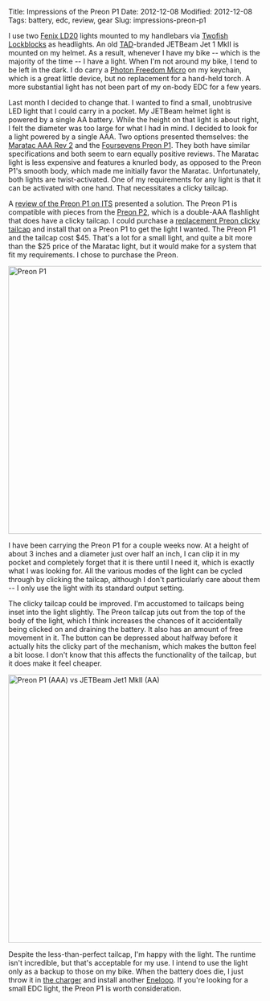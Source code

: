 Title: Impressions of the Preon P1
Date: 2012-12-08
Modified: 2012-12-08
Tags: battery, edc, review, gear
Slug: impressions-preon-p1

I use two [Fenix LD20](http://www.fenixlight.com/viewproduct.asp?id=118) lights mounted to my handlebars via [Twofish Lockblocks](/2011/02/lighting-my-ride-with-twofish/) as headlights. An old [TAD](http://www.tripleaughtdesign.com/)-branded JETBeam Jet 1 MkII is mounted on my helmet. As a result, whenever I have my bike -- which is the majority of the time -- I have a light. When I'm not around my bike, I tend to be left in the dark. I do carry a [Photon Freedom Micro](http://www.photonlight.com/led-flashlights/photon-freedom-micro-led-keychain-flashlight/) on my keychain, which is a great little device, but no replacement for a hand-held torch. A more substantial light has not been part of my on-body EDC for a few years.

Last month I decided to change that. I wanted to find a small, unobtrusive LED light that I could carry in a pocket. My JETBeam helmet light is powered by a single AA battery. While the height on that light is about right, I felt the diameter was too large for what I had in mind. I decided to look for a light powered by a single AAA. Two options presented themselves: the [Maratac AAA Rev 2](http://countycomm.com/aaa.html) and the [Foursevens Preon P1](https://www.foursevens.com/product_info.php?products_id=2878). They both have similar specifications and both seem to earn equally positive reviews. The Maratac light is less expensive and features a knurled body, as opposed to the Preon P1's smooth body, which made me initially favor the Maratac. Unfortunately, both lights are twist-activated. One of my requirements for any light is that it can be activated with one hand. That necessitates a clicky tailcap.

A [review of the Preon P1 on ITS](http://www.itstactical.com/gearcom/edc/foursevens-preon-p1-flashlight-review-and-clicky-tailcap-modification/) presented a solution. The Preon P1 is compatible with pieces from the [Preon P2](https://www.foursevens.com/product_info.php?products_id=2885), which is a double-AAA flashlight that does have a clicky tailcap. I could purchase a [replacement Preon clicky tailcap](https://www.foursevens.com/product_info.php?products_id=3099) and install that on a Preon P1 to get the light I wanted. The Preon P1 and the tailcap cost $45. That's a lot for a small light, and quite a bit more than the $25 price of the Maratac light, but it would make for a system that fit my requirements. I chose to purchase the Preon.

<a href="http://www.flickr.com/photos/pigmonkey/8256532708/" title="Preon P1 by Pig Monkey, on Flickr"><img src="https://farm9.staticflickr.com/8493/8256532708_e3742bf473_c.jpg" width="800" height="533" alt="Preon P1"></a>

I have been carrying the Preon P1 for a couple weeks now. At a height of about 3 inches and a diameter just over half an inch, I can clip it in my pocket and completely forget that it is there until I need it, which is exactly what I was looking for. All the various modes of the light can be cycled through by clicking the tailcap, although I don't particularly care about them -- I only use the light with its standard output setting.

The clicky tailcap could be improved. I'm accustomed to tailcaps being inset into the light slightly. The Preon tailcap juts out from the top of the body of the light, which I think increases the chances of it accidentally being clicked on and draining the battery. It also has an amount of free movement in it. The button can be depressed about halfway before it actually hits the clicky part of the mechanism, which makes the button feel a bit loose. I don't know that this affects the functionality of the tailcap, but it does make it feel cheaper.

<a href="http://www.flickr.com/photos/pigmonkey/8256535714/" title="Preon P1 (AAA) vs JETBeam Jet1 MkII (AA) by Pig Monkey, on Flickr"><img src="https://farm9.staticflickr.com/8501/8256535714_c40234b17a_c.jpg" width="800" height="534" alt="Preon P1 (AAA) vs JETBeam Jet1 MkII (AA)"></a>

Despite the less-than-perfect tailcap, I'm happy with the light. The runtime isn't incredible, but that's acceptable for my use. I intend to use the light only as a backup to those on my bike. When the battery does die, I just throw it in [the charger](/2012/12/programmable-battery-charger/) and install another [Eneloop](/2011/09/sanyo-eneloop-rechargeable-batteries/). If you're looking for a small EDC light, the Preon P1 is worth consideration.
